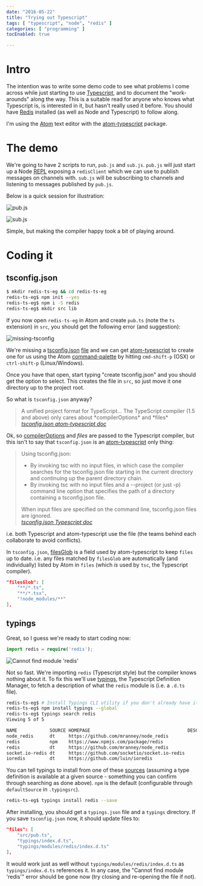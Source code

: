 ```yaml
---
date: "2016-05-22"
title: "Trying out Typescript"
tags: [ "typescript", "node", "redis" ]
categories: [ "programming" ]
tocEnabled: true

---
```


# Intro

The intention was to write some demo code to see what problems I come across while just starting to use [Typescript](https://www.typescriptlang.org/), and to document the "work-arounds" along the way. This is a suitable read for anyone who knows what Typescript is, is interested in it, but hasn't really used it before. You should have [Redis](http://redis.io/) installed (as well as Node and Typescript) to follow along.

I'm using the [Atom](https://atom.io/) text editor with the [atom-typescript](https://github.com/TypeStrong/atom-typescript) package.

# The demo

We're going to have 2 scripts to run, `pub.js` and `sub.js`. `pub.js` will just start up a Node [REPL](https://nodejs.org/api/repl.html) exposing a `redisClient` which we can use to publish messages on channels with. `sub.js` will be subscribing to channels and listening to messages published by `pub.js`.

Below is a quick session for illustration:

![pub.js](pub.png "pub.js")

![sub.js](sub.png "sub.js")

Simple, but making the compiler happy took a bit of playing around.

# Coding it

## tsconfig.json

```bash
$ mkdir redis-ts-eg && cd redis-ts-eg
redis-ts-eg$ npm init --yes
redis-ts-eg$ npm i -S redis
redis-ts-eg$ mkdir src lib
```

If you now open `redis-ts-eg` in Atom and create `pub.ts` (note the `ts` extension) in `src`, you should get the following error (and suggestion):

![missing-tsconfig](missing-tsconfig.png "missing-tsconfig")

We're missing a [tsconfig.json](https://www.typescriptlang.org/docs/handbook/tsconfig-json.html) [file](https://github.com/TypeStrong/atom-typescript/blob/master/docs/tsconfig.md) and we can get [atom-typescript](https://github.com/TypeStrong/atom-typescript) to create one for us using the Atom [command-palette](https://atom.io/packages/command-palette) by hitting `cmd-shift-p` (OSX) or `ctrl-shift-p` (Linux/Windows).

Once you have that open, start typing "create tsconfig.json" and you should get the option to select. This creates the file in `src`, so just move it one directory up to the project root.

So what is `tsconfig.json` anyway?

<blockquote>A unified project format for TypeScript… The TypeScript compiler (1.5 and above) only cares about *compilerOptions* and *files*<footer><cite><a href="https://github.com/TypeStrong/atom-typescript/blob/master/docs/tsconfig.md#tsconfigjson">tsconfig.json atom-typescript doc</a></cite></footer></blockquote>

Ok, so [compilerOptions](https://www.typescriptlang.org/docs/handbook/compiler-options.html) and *files* are passed to the Typescript compiler, but this isn't to say that `tsconfig.json` is an [atom-typescript](https://github.com/TypeStrong/atom-typescript) only thing:

<blockquote>
Using tsconfig.json:

<ul><li>By invoking tsc with no input files, in which case the compiler searches for the tsconfig.json file starting in the current directory and continuing up the parent directory chain.</li><li>By invoking tsc with no input files and a --project (or just -p) command line option that specifies the path of a directory containing a tsconfig.json file.</li></ul>When input files are specified on the command line, tsconfig.json files are ignored.
<footer><cite><a href="https://www.typescriptlang.org/docs/handbook/tsconfig-json.html">tsconfig.json Typescript doc</a></cite></footer></blockquote>

i.e. both Typescript and atom-typescript use the file (the teams behind each collaborate to avoid conflicts). 

In `tsconfig.json`, [filesGlob](https://github.com/TypeStrong/atom-typescript/blob/master/docs/tsconfig.md#filesglob) is a field used by atom-typescript to keep `files` up to date. i.e. any files matched by `filesGlob` are automatically (and individually) listed by Atom in `files` (which *is* used by `tsc`, the Typescript compiler).

```json
"filesGlob": [
    "**/*.ts",
    "**/*.tsx",
    "!node_modules/**"
],
```

## typings

Great, so I guess we're ready to start coding now:

```ts
import redis = require('redis');
```

![Cannot find module 'redis'](cannot-find-redis.png)

Not so fast. We're importing `redis` (Typescript style) but the compiler knows nothing about it. To fix this we'll use [typings](https://github.com/typings/typings), the Typescript Definition Manager, to fetch a description of what the `redis` module is (i.e. a `.d.ts` file).

```bash
redis-ts-eg$ # Install Typings CLI utility if you don't already have it
redis-ts-eg$ npm install typings --global
redis-ts-eg$ typings search redis
Viewing 5 of 5

NAME            SOURCE HOMEPAGE                                    DESCRIPTION VERSIONS UPDATED
node_redis      dt     https://github.com/mranney/node_redis                   1        2016-03-16T15:55:26.000Z
redis           npm    https://www.npmjs.com/package/redis                     1        2016-05-02T17:09:35.000Z
redis           dt     https://github.com/mranney/node_redis                   1        2016-03-16T15:55:26.000Z
socket.io-redis dt     https://github.com/socketio/socket.io-redis             1        2016-04-01T04:54:12.000Z
ioredis         dt     https://github.com/luin/ioredis                         1        2016-05-21T15:26:53.000Z
```

You can tell typings to install from one of these [sources](https://github.com/typings/typings#sources) (assuming a type definition is available at a given source - something you can confirm through searching as done above). `npm` is the default (configurable through `defaultSource` in `.typingsrc`).

```bash
redis-ts-eg$ typings install redis --save
```

After installing, you should get a `typings.json` file and a `typings` directory. If you save `tsconfig.json` now, it should update files to:

```json
"files": [
    "src/pub.ts",
    "typings/index.d.ts",
    "typings/modules/redis/index.d.ts"
],
```

It would work just as well without `typings/modules/redis/index.d.ts` as `typings/index.d.ts` references it. In any case, the "Cannot find module 'redis'" error should be gone now (try closing and re-opening the file if not).



